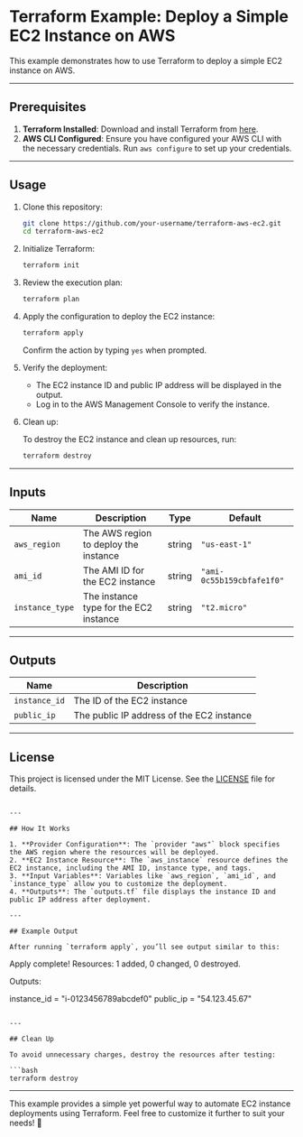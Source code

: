 # Terraform Example: Deploy a Simple EC2 Instance on AWS

This example demonstrates how to use Terraform to deploy a simple EC2 instance on AWS.

---

## Prerequisites

1. **Terraform Installed**: Download and install Terraform from [here](https://www.terraform.io/downloads.html).
2. **AWS CLI Configured**: Ensure you have configured your AWS CLI with the necessary credentials. Run `aws configure` to set up your credentials.

---

## Usage

1. Clone this repository:

   ```bash
   git clone https://github.com/your-username/terraform-aws-ec2.git
   cd terraform-aws-ec2
   ```

2. Initialize Terraform:

   ```bash
   terraform init
   ```

3. Review the execution plan:

   ```bash
   terraform plan
   ```

4. Apply the configuration to deploy the EC2 instance:

   ```bash
   terraform apply
   ```

   Confirm the action by typing `yes` when prompted.

5. Verify the deployment:

   - The EC2 instance ID and public IP address will be displayed in the output.
   - Log in to the AWS Management Console to verify the instance.

6. Clean up:

   To destroy the EC2 instance and clean up resources, run:

   ```bash
   terraform destroy
   ```

---

## Inputs

| Name           | Description                          | Type   | Default                     |
|----------------|--------------------------------------|--------|-----------------------------|
| `aws_region`   | The AWS region to deploy the instance | string | `"us-east-1"`               |
| `ami_id`       | The AMI ID for the EC2 instance      | string | `"ami-0c55b159cbfafe1f0"`   |
| `instance_type`| The instance type for the EC2 instance | string | `"t2.micro"`                |

---

## Outputs

| Name          | Description                          |
|---------------|--------------------------------------|
| `instance_id` | The ID of the EC2 instance           |
| `public_ip`   | The public IP address of the EC2 instance |

---

## License

This project is licensed under the MIT License. See the [LICENSE](LICENSE) file for details.
```

---

## How It Works

1. **Provider Configuration**: The `provider "aws"` block specifies the AWS region where the resources will be deployed.
2. **EC2 Instance Resource**: The `aws_instance` resource defines the EC2 instance, including the AMI ID, instance type, and tags.
3. **Input Variables**: Variables like `aws_region`, `ami_id`, and `instance_type` allow you to customize the deployment.
4. **Outputs**: The `outputs.tf` file displays the instance ID and public IP address after deployment.

---

## Example Output

After running `terraform apply`, you’ll see output similar to this:

```
Apply complete! Resources: 1 added, 0 changed, 0 destroyed.

Outputs:

instance_id = "i-0123456789abcdef0"
public_ip = "54.123.45.67"
```

---

## Clean Up

To avoid unnecessary charges, destroy the resources after testing:

```bash
terraform destroy
```

---

This example provides a simple yet powerful way to automate EC2 instance deployments using Terraform. Feel free to customize it further to suit your needs! 🚀